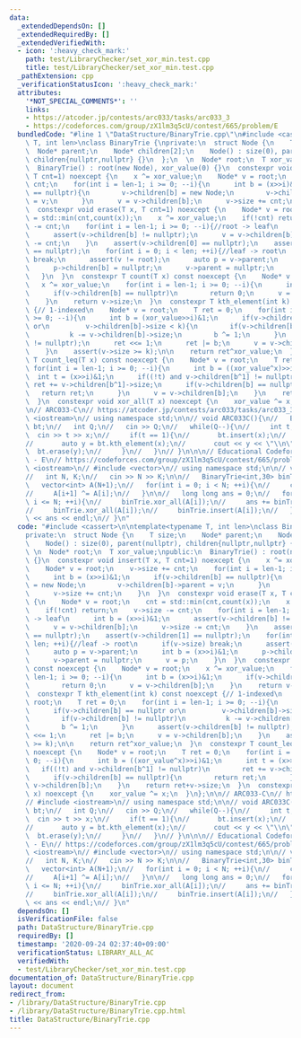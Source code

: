 ```yaml
---
data:
  _extendedDependsOn: []
  _extendedRequiredBy: []
  _extendedVerifiedWith:
  - icon: ':heavy_check_mark:'
    path: test/LibraryChecker/set_xor_min.test.cpp
    title: test/LibraryChecker/set_xor_min.test.cpp
  _pathExtension: cpp
  _verificationStatusIcon: ':heavy_check_mark:'
  attributes:
    '*NOT_SPECIAL_COMMENTS*': ''
    links:
    - https://atcoder.jp/contests/arc033/tasks/arc033_3
    - https://codeforces.com/group/zX1lm3q5cU/contest/665/problem/E
  bundledCode: "#line 1 \"DataStructure/BinaryTrie.cpp\"\n#include <cassert>\n\ntemplate<typename\
    \ T, int len>\nclass BinaryTrie {\nprivate:\n  struct Node {\n    T size;\n  \
    \  Node* parent;\n    Node* children[2];\n    Node() : size(0), parent(nullptr),\
    \ children{nullptr,nullptr} {}\n  };\n  \n  Node* root;\n  T xor_value;\npublic:\n\
    \  BinaryTrie() : root(new Node), xor_value(0) {}\n  constexpr void insert(T x,\
    \ T cnt=1) noexcept {\n    x ^= xor_value;\n    Node* v = root;\n    v->size +=\
    \ cnt;\n    for(int i = len-1; i >= 0; --i){\n      int b = (x>>i)&1;\n      if(v->children[b]\
    \ == nullptr){\n        v->children[b] = new Node;\n        v->children[b]->parent\
    \ = v;\n      }\n      v = v->children[b];\n      v->size += cnt;\n    }\n  }\n\
    \  constexpr void erase(T x, T cnt=1) noexcept {\n    Node* v = root;\n    cnt\
    \ = std::min(cnt,count(x));\n    x ^= xor_value;\n    if(!cnt) return;\n    v->size\
    \ -= cnt;\n    for(int i = len-1; i >= 0; --i){//root -> leaf\n      int b = (x>>i)&1;\n\
    \      assert(v->children[b] != nullptr);\n      v = v->children[b];\n      v->size\
    \ -= cnt;\n    }\n    assert(v->children[0] == nullptr);\n    assert(v->children[1]\
    \ == nullptr);\n    for(int i = 0; i < len; ++i){//leaf -> root\n      if(v->size)\
    \ break;\n      assert(v != root);\n      auto p = v->parent;\n      int b = (x>>i)&1;\n\
    \      p->children[b] = nullptr;\n      v->parent = nullptr;\n      v = p;\n \
    \   }\n  }\n  constexpr T count(T x) const noexcept {\n    Node* v = root;\n \
    \   x ^= xor_value;\n    for(int i = len-1; i >= 0; --i){\n      int b = (x>>i)&1;\n\
    \      if(v->children[b] == nullptr)\n        return 0;\n      v = v->children[b];\n\
    \    }\n    return v->size;\n  }\n  constexpr T kth_element(int k) const noexcept\
    \ {// 1-indexed\n    Node* v = root;\n    T ret = 0;\n    for(int i = len-1; i\
    \ >= 0; --i){\n      int b = (xor_value>>i)&1;\n      if(v->children[b] == nullptr\
    \ or\n         v->children[b]->size < k){\n        if(v->children[b] != nullptr)\n\
    \          k -= v->children[b]->size;\n        b ^= 1;\n      }\n      assert(v->children[b]\
    \ != nullptr);\n      ret <<= 1;\n      ret |= b;\n      v = v->children[b];\n\
    \    }\n    assert(v->size >= k);\n\n    return ret^xor_value;\n  }\n  constexpr\
    \ T count_leq(T x) const noexcept {\n    Node* v = root;\n    T ret = 0;\n   \
    \ for(int i = len-1; i >= 0; --i){\n      int b = ((xor_value^x)>>i)&1;\n    \
    \  int t = (x>>i)&1;\n      if((!t) and v->children[b^1] != nullptr)\n       \
    \ ret += v->children[b^1]->size;\n      if(v->children[b] == nullptr){\n     \
    \   return ret;\n      }\n      v = v->children[b];\n    }\n    return ret+v->size;\n\
    \  }\n  constexpr void xor_all(T x) noexcept {\n    xor_value ^= x;\n  }\n};\n\
    \n// ARC033-C\n// https://atcoder.jp/contests/arc033/tasks/arc033_3\n// #include\
    \ <iostream>\n// using namespace std;\n\n// void ARC033C(){\n//   BinaryTrie<32>\
    \ bt;\n//   int Q;\n//   cin >> Q;\n//   while(Q--){\n//     int t, x;\n//   \
    \  cin >> t >> x;\n//     if(t == 1){\n//       bt.insert(x);\n//     }else{\n\
    //       auto y = bt.kth_element(x);\n//       cout << y << \"\\n\";\n//     \
    \  bt.erase(y);\n//     }\n//   }\n// }\n\n\n// Educational Codeforces Round 12\
    \ - E\n// https://codeforces.com/group/zX1lm3q5cU/contest/665/problem/E\n// #include\
    \ <iostream>\n// #include <vector>\n// using namespace std;\n\n// void edu12E(){\n\
    //   int N, K;\n//   cin >> N >> K;\n\n//   BinaryTrie<int,30> binTrie;\n\n//\
    \   vector<int> A(N+1);\n//   for(int i = 0; i < N; ++i){\n//     cin >> A[i+1];\n\
    //     A[i+1] ^= A[i];\n//   }\n\n//   long long ans = 0;\n//   for(int i = 0;\
    \ i <= N; ++i){\n//     binTrie.xor_all(A[i]);\n//     ans += binTrie.count_leq(K);\n\
    //     binTrie.xor_all(A[i]);\n//     binTrie.insert(A[i]);\n//   }\n//   cout\
    \ << ans << endl;\n// }\n"
  code: "#include <cassert>\n\ntemplate<typename T, int len>\nclass BinaryTrie {\n\
    private:\n  struct Node {\n    T size;\n    Node* parent;\n    Node* children[2];\n\
    \    Node() : size(0), parent(nullptr), children{nullptr,nullptr} {}\n  };\n \
    \ \n  Node* root;\n  T xor_value;\npublic:\n  BinaryTrie() : root(new Node), xor_value(0)\
    \ {}\n  constexpr void insert(T x, T cnt=1) noexcept {\n    x ^= xor_value;\n\
    \    Node* v = root;\n    v->size += cnt;\n    for(int i = len-1; i >= 0; --i){\n\
    \      int b = (x>>i)&1;\n      if(v->children[b] == nullptr){\n        v->children[b]\
    \ = new Node;\n        v->children[b]->parent = v;\n      }\n      v = v->children[b];\n\
    \      v->size += cnt;\n    }\n  }\n  constexpr void erase(T x, T cnt=1) noexcept\
    \ {\n    Node* v = root;\n    cnt = std::min(cnt,count(x));\n    x ^= xor_value;\n\
    \    if(!cnt) return;\n    v->size -= cnt;\n    for(int i = len-1; i >= 0; --i){//root\
    \ -> leaf\n      int b = (x>>i)&1;\n      assert(v->children[b] != nullptr);\n\
    \      v = v->children[b];\n      v->size -= cnt;\n    }\n    assert(v->children[0]\
    \ == nullptr);\n    assert(v->children[1] == nullptr);\n    for(int i = 0; i <\
    \ len; ++i){//leaf -> root\n      if(v->size) break;\n      assert(v != root);\n\
    \      auto p = v->parent;\n      int b = (x>>i)&1;\n      p->children[b] = nullptr;\n\
    \      v->parent = nullptr;\n      v = p;\n    }\n  }\n  constexpr T count(T x)\
    \ const noexcept {\n    Node* v = root;\n    x ^= xor_value;\n    for(int i =\
    \ len-1; i >= 0; --i){\n      int b = (x>>i)&1;\n      if(v->children[b] == nullptr)\n\
    \        return 0;\n      v = v->children[b];\n    }\n    return v->size;\n  }\n\
    \  constexpr T kth_element(int k) const noexcept {// 1-indexed\n    Node* v =\
    \ root;\n    T ret = 0;\n    for(int i = len-1; i >= 0; --i){\n      int b = (xor_value>>i)&1;\n\
    \      if(v->children[b] == nullptr or\n         v->children[b]->size < k){\n\
    \        if(v->children[b] != nullptr)\n          k -= v->children[b]->size;\n\
    \        b ^= 1;\n      }\n      assert(v->children[b] != nullptr);\n      ret\
    \ <<= 1;\n      ret |= b;\n      v = v->children[b];\n    }\n    assert(v->size\
    \ >= k);\n\n    return ret^xor_value;\n  }\n  constexpr T count_leq(T x) const\
    \ noexcept {\n    Node* v = root;\n    T ret = 0;\n    for(int i = len-1; i >=\
    \ 0; --i){\n      int b = ((xor_value^x)>>i)&1;\n      int t = (x>>i)&1;\n   \
    \   if((!t) and v->children[b^1] != nullptr)\n        ret += v->children[b^1]->size;\n\
    \      if(v->children[b] == nullptr){\n        return ret;\n      }\n      v =\
    \ v->children[b];\n    }\n    return ret+v->size;\n  }\n  constexpr void xor_all(T\
    \ x) noexcept {\n    xor_value ^= x;\n  }\n};\n\n// ARC033-C\n// https://atcoder.jp/contests/arc033/tasks/arc033_3\n\
    // #include <iostream>\n// using namespace std;\n\n// void ARC033C(){\n//   BinaryTrie<32>\
    \ bt;\n//   int Q;\n//   cin >> Q;\n//   while(Q--){\n//     int t, x;\n//   \
    \  cin >> t >> x;\n//     if(t == 1){\n//       bt.insert(x);\n//     }else{\n\
    //       auto y = bt.kth_element(x);\n//       cout << y << \"\\n\";\n//     \
    \  bt.erase(y);\n//     }\n//   }\n// }\n\n\n// Educational Codeforces Round 12\
    \ - E\n// https://codeforces.com/group/zX1lm3q5cU/contest/665/problem/E\n// #include\
    \ <iostream>\n// #include <vector>\n// using namespace std;\n\n// void edu12E(){\n\
    //   int N, K;\n//   cin >> N >> K;\n\n//   BinaryTrie<int,30> binTrie;\n\n//\
    \   vector<int> A(N+1);\n//   for(int i = 0; i < N; ++i){\n//     cin >> A[i+1];\n\
    //     A[i+1] ^= A[i];\n//   }\n\n//   long long ans = 0;\n//   for(int i = 0;\
    \ i <= N; ++i){\n//     binTrie.xor_all(A[i]);\n//     ans += binTrie.count_leq(K);\n\
    //     binTrie.xor_all(A[i]);\n//     binTrie.insert(A[i]);\n//   }\n//   cout\
    \ << ans << endl;\n// }\n"
  dependsOn: []
  isVerificationFile: false
  path: DataStructure/BinaryTrie.cpp
  requiredBy: []
  timestamp: '2020-09-24 02:37:40+09:00'
  verificationStatus: LIBRARY_ALL_AC
  verifiedWith:
  - test/LibraryChecker/set_xor_min.test.cpp
documentation_of: DataStructure/BinaryTrie.cpp
layout: document
redirect_from:
- /library/DataStructure/BinaryTrie.cpp
- /library/DataStructure/BinaryTrie.cpp.html
title: DataStructure/BinaryTrie.cpp
---
```


